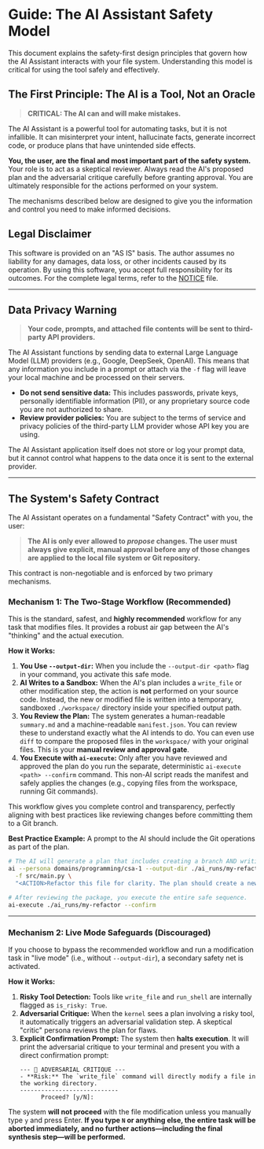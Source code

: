 # Guide: The AI Assistant Safety Model

This document explains the safety-first design principles that govern how the AI Assistant interacts with your file system. Understanding this model is critical for using the tool safely and effectively.

## The First Principle: The AI is a Tool, Not an Oracle

> **CRITICAL: The AI can and will make mistakes.**

The AI Assistant is a powerful tool for automating tasks, but it is not infallible. It can misinterpret your intent, hallucinate facts, generate incorrect code, or produce plans that have unintended side effects.

**You, the user, are the final and most important part of the safety system.** Your role is to act as a skeptical reviewer. Always read the AI's proposed plan and the adversarial critique carefully before granting approval. You are ultimately responsible for the actions performed on your system.

The mechanisms described below are designed to give you the information and control you need to make informed decisions.

## Legal Disclaimer

This software is provided on an "AS IS" basis. The author assumes no liability for any damages, data loss, or other incidents caused by its operation. By using this software, you accept full responsibility for its outcomes. For the complete legal terms, refer to the [NOTICE](../../NOTICE) file.

---

## Data Privacy Warning

> **Your code, prompts, and attached file contents will be sent to third-party API providers.**

The AI Assistant functions by sending data to external Large Language Model (LLM) providers (e.g., Google, DeepSeek, OpenAI). This means that any information you include in a prompt or attach via the `-f` flag will leave your local machine and be processed on their servers.

-   **Do not send sensitive data:** This includes passwords, private keys, personally identifiable information (PII), or any proprietary source code you are not authorized to share.
-   **Review provider policies:** You are subject to the terms of service and privacy policies of the third-party LLM provider whose API key you are using.

The AI Assistant application itself does not store or log your prompt data, but it cannot control what happens to the data once it is sent to the external provider.

---

## The System's Safety Contract

The AI Assistant operates on a fundamental "Safety Contract" with you, the user:

> **The AI is only ever allowed to *propose* changes. The user must always give explicit, manual approval before any of those changes are applied to the local file system or Git repository.**

This contract is non-negotiable and is enforced by two primary mechanisms.

### Mechanism 1: The Two-Stage Workflow (Recommended)

This is the standard, safest, and **highly recommended** workflow for any task that modifies files. It provides a robust air gap between the AI's "thinking" and the actual execution.

**How it Works:**

1.  **You Use `--output-dir`:** When you include the `--output-dir <path>` flag in your command, you activate this safe mode.
2.  **AI Writes to a Sandbox:** When the AI's plan includes a `write_file` or other modification step, the action is **not** performed on your source code. Instead, the new or modified file is written into a temporary, sandboxed `./workspace/` directory inside your specified output path.
3.  **You Review the Plan:** The system generates a human-readable `summary.md` and a machine-readable `manifest.json`. You can review these to understand exactly what the AI intends to do. You can even use `diff` to compare the proposed files in the `workspace/` with your original files. This is your **manual review and approval gate**.
4.  **You Execute with `ai-execute`:** Only after you have reviewed and approved the plan do you run the separate, deterministic `ai-execute <path> --confirm` command. This non-AI script reads the manifest and safely applies the changes (e.g., copying files from the workspace, running Git commands).

This workflow gives you complete control and transparency, perfectly aligning with best practices like reviewing changes before committing them to a Git branch.

**Best Practice Example:**
A prompt to the AI should include the Git operations as part of the plan.
```bash
# The AI will generate a plan that includes creating a branch AND writing the file.
ai --persona domains/programming/csa-1 --output-dir ./ai_runs/my-refactor \
  -f src/main.py \
  "<ACTION>Refactor this file for clarity. The plan should create a new branch named 'refactor/main-clarity' before writing the file.</ACTION>"

# After reviewing the package, you execute the entire safe sequence.
ai-execute ./ai_runs/my-refactor --confirm
```

---

### Mechanism 2: Live Mode Safeguards (Discouraged)

If you choose to bypass the recommended workflow and run a modification task in "live mode" (i.e., without `--output-dir`), a secondary safety net is activated.

**How it Works:**

1.  **Risky Tool Detection:** Tools like `write_file` and `run_shell` are internally flagged as `is_risky: True`.
2.  **Adversarial Critique:** When the `kernel` sees a plan involving a risky tool, it automatically triggers an adversarial validation step. A skeptical "critic" persona reviews the plan for flaws.
3.  **Explicit Confirmation Prompt:** The system then **halts execution**. It will print the adversarial critique to your terminal and present you with a direct confirmation prompt:
    ```
    --- 🧐 ADVERSARIAL CRITIQUE ---
    - **Risk:** The `write_file` command will directly modify a file in the working directory.
    ----------------------------
          Proceed? [y/N]: 
    ```
The system **will not proceed** with the file modification unless you manually type `y` and press Enter. **If you type `N` or anything else, the entire task will be aborted immediately, and no further actions—including the final synthesis step—will be performed.**
